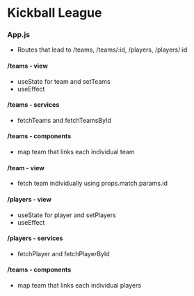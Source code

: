# Kickball League

### App.js

- Routes that lead to /teams, /teams/:id, /players, /players/:id

#### /teams - view

- useState for team and setTeams
- useEffect

#### /teams - services

- fetchTeams and fetchTeamsById

#### /teams - components

- map team that links each individual team

#### /team - view

- fetch team individually using props.match.params.id

#### /players - view

- useState for player and setPlayers
- useEffect

#### /players - services

- fetchPlayer and fetchPlayerById

#### /teams - components

- map team that links each individual players
